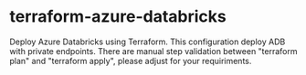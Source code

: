﻿# terraform-azure-databricks
Deploy Azure Databricks using Terraform.
This configuration deploy ADB with private endpoints.
There are manual step validation between "terraform plan" and "terraform apply", please adjust for your requiriments.
